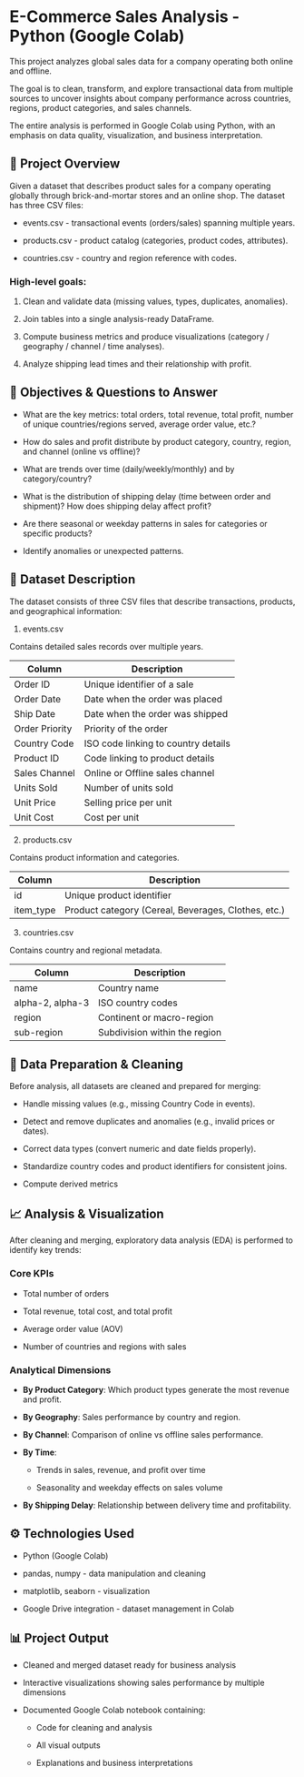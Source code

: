 # E-Commerce Sales Analysis - Python (Google Colab)

This project analyzes global sales data for a company operating both online and offline.

The goal is to clean, transform, and explore transactional data from multiple sources to uncover insights about company performance across countries, regions, product categories, and sales channels.

The entire analysis is performed in Google Colab using Python, with an emphasis on data quality, visualization, and business interpretation.

## 🔎 Project Overview

Given a dataset that describes product sales for a company operating globally through brick-and-mortar stores and an online shop. The dataset has three CSV files:

- events.csv - transactional events (orders/sales) spanning multiple years.

- products.csv - product catalog (categories, product codes, attributes).

- countries.csv - country and region reference with codes.

### High-level goals:

1. Clean and validate data (missing values, types, duplicates, anomalies).

2. Join tables into a single analysis-ready DataFrame.

3. Compute business metrics and produce visualizations (category / geography / channel / time analyses).

4. Analyze shipping lead times and their relationship with profit.

## 🎯 Objectives & Questions to Answer

- What are the key metrics: total orders, total revenue, total profit, number of unique countries/regions served, average order value, etc.?

- How do sales and profit distribute by product category, country, region, and channel (online vs offline)?

- What are trends over time (daily/weekly/monthly) and by category/country?

- What is the distribution of shipping delay (time between order and shipment)? How does shipping delay affect profit?

- Are there seasonal or weekday patterns in sales for categories or specific products?

- Identify anomalies or unexpected patterns.
  
## 📂 Dataset Description

The dataset consists of three CSV files that describe transactions, products, and geographical information:

1. events.csv

Contains detailed sales records over multiple years.

|Column|Description|
|----|----|
|Order ID|Unique identifier of a sale|
|Order Date|Date when the order was placed|
|Ship Date|Date when the order was shipped|
|Order Priority|Priority of the order|
|Country Code|ISO code linking to country details|
|Product ID|Code linking to product details|
|Sales Channel|Online or Offline sales channel|
|Units Sold|Number of units sold|
|Unit Price|Selling price per unit|
|Unit Cost|Cost per unit|
2. products.csv

Contains product information and categories.

|Column|Description|
|----|----|
|id|Unique product identifier|
|item_type|Product category (Cereal, Beverages, Clothes, etc.)|
3. countries.csv

Contains country and regional metadata.

|Column|Description|
|----|----|
|name|Country name|
|alpha-2, alpha-3|ISO country codes|
|region|Continent or macro-region|
|sub-region|Subdivision within the region|

## 🧹 Data Preparation & Cleaning

Before analysis, all datasets are cleaned and prepared for merging:

- Handle missing values (e.g., missing Country Code in events).

- Detect and remove duplicates and anomalies (e.g., invalid prices or dates).

- Correct data types (convert numeric and date fields properly).

- Standardize country codes and product identifiers for consistent joins.

- Compute derived metrics
  
## 📈 Analysis & Visualization

After cleaning and merging, exploratory data analysis (EDA) is performed to identify key trends:

### Core KPIs

- Total number of orders

- Total revenue, total cost, and total profit

- Average order value (AOV)

- Number of countries and regions with sales

### Analytical Dimensions

- **By Product Category**: Which product types generate the most revenue and profit.

- **By Geography**: Sales performance by country and region.

- **By Channel**: Comparison of online vs offline sales performance.

- **By Time**:

  - Trends in sales, revenue, and profit over time

  - Seasonality and weekday effects on sales volume

- **By Shipping Delay**: Relationship between delivery time and profitability.
  
## ⚙️ Technologies Used

- Python (Google Colab)

- pandas, numpy - data manipulation and cleaning

- matplotlib, seaborn - visualization

- Google Drive integration - dataset management in Colab

## 📊 Project Output

- Cleaned and merged dataset ready for business analysis

- Interactive visualizations showing sales performance by multiple dimensions

- Documented Google Colab notebook containing:

   - Code for cleaning and analysis

   - All visual outputs

   - Explanations and business interpretations
